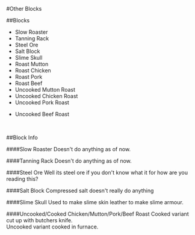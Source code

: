 #Other Blocks

##Blocks

 * Slow Roaster
 * Tanning Rack
 * Steel Ore
 * Salt Block
 * Slime Skull
 * Roast Mutton
 * Roast Chicken
 * Roast Pork
 * Roast Beef
 * Uncooked Mutton Roast
 * Uncooked Chicken Roast
 * Uncooked Pork Roast
 - Uncooked Beef Roast

<br>

##Block Info

####Slow Roaster
Doesn't do anything as of now.

####Tanning Rack
Doesn't do anything as of now.

####Steel Ore
Well its steel ore if you don't know what it for how are you reading this?

####Salt Block
Compressed salt doesn't really do anything

####Slime Skull
Used to make slime skin leather to make slime armour.

####Uncooked/Cooked Chicken/Mutton/Pork/Beef Roast
Cooked variant cut up with butchers knife.<br>
Uncooked variant cooked in furnace.
